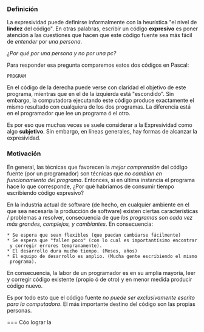 ### Definición

La expresividad puede definirse informalmente con la heurística "el nivel de **lindez** del código". En otras palabras, escribir un código **expresivo** es poner atención a las cuestiones que hacen que este código fuente sea más fácil de *entender* por *una persona*.

*¿Por qué por una persona y no por una pc?*

Para responder esa pregunta comparemos estos dos códigos en Pascal:

`PROGRAM `

En el código de la derecha puede verse con claridad el objetivo de este programa, mientras que en el de la izquierda está "escondido". Sin embargo, la computadora ejecutando este código produce exactamente el mismo resultado con cualquiera de los dos programas. La diferencia está en el programador que lee un programa ó el otro.

Es por eso que muchas veces se suele considerar a la Expresividad como algo **subjetivo**. Sin embargo, en líneas generales, hay formas de alcanzar la expresividad.

### Motivación

En general, las técnicas que favorecen la *mejor comprensión* del código fuente (por un programador) son técnicas que *no cambian en funcionamiento del programa*. Entonces, si en última instancia el programa hace lo que corresponde, ¿Por qué habríamos de consumir tiempo escribiendo código expresivo?

En la industria actual de software (de hecho, en cualquier ambiente en el que sea necesaria la producción de software) existen ciertas características / problemas a resolver, consecuencia de que *los programas son cada vez más grandes, complejos, y cambiantes*. En consecuencia:

`* Se espera que sean flexibles (que puedan cambiarse fácilmente)`
`* Se espera que "fallen poco" (con lo cual es importantísimo encontrar y corregir errores tempranamente).`
`* El desarrollo dura mucho tiempo. (Meses, años)`
`* El equipo de desarrollo es amplio. (Mucha gente escribiendo el mismo programa).`

En consecuencia, la labor de un programador es en su amplia mayoría, leer y corregir código existente (propio ó de otro) y en menor medida producir código nuevo.

Es por todo esto que el código fuente *no puede ser exclusivamente escrito para la computadora*. El más importante destino del código son las propias personas.

=== Cóo lograr la
